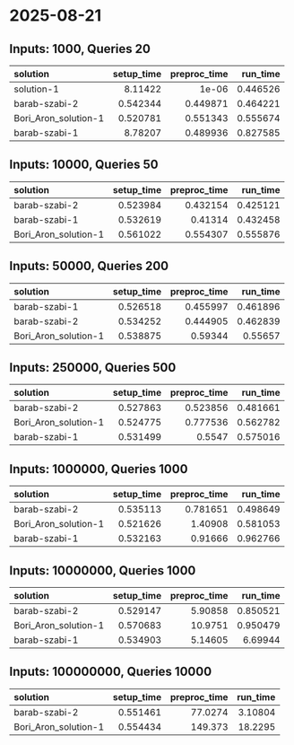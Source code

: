 # 2025-08-21

## Inputs: 1000, Queries 20

| solution             |   setup_time |   preproc_time |   run_time |
|:---------------------|-------------:|---------------:|-----------:|
| solution-1           |     8.11422  |       1e-06    |   0.446526 |
| barab-szabi-2        |     0.542344 |       0.449871 |   0.464221 |
| Bori_Aron_solution-1 |     0.520781 |       0.551343 |   0.555674 |
| barab-szabi-1        |     8.78207  |       0.489936 |   0.827585 |

## Inputs: 10000, Queries 50

| solution             |   setup_time |   preproc_time |   run_time |
|:---------------------|-------------:|---------------:|-----------:|
| barab-szabi-2        |     0.523984 |       0.432154 |   0.425121 |
| barab-szabi-1        |     0.532619 |       0.41314  |   0.432458 |
| Bori_Aron_solution-1 |     0.561022 |       0.554307 |   0.555876 |

## Inputs: 50000, Queries 200

| solution             |   setup_time |   preproc_time |   run_time |
|:---------------------|-------------:|---------------:|-----------:|
| barab-szabi-1        |     0.526518 |       0.455997 |   0.461896 |
| barab-szabi-2        |     0.534252 |       0.444905 |   0.462839 |
| Bori_Aron_solution-1 |     0.538875 |       0.59344  |   0.55657  |

## Inputs: 250000, Queries 500

| solution             |   setup_time |   preproc_time |   run_time |
|:---------------------|-------------:|---------------:|-----------:|
| barab-szabi-2        |     0.527863 |       0.523856 |   0.481661 |
| Bori_Aron_solution-1 |     0.524775 |       0.777536 |   0.562782 |
| barab-szabi-1        |     0.531499 |       0.5547   |   0.575016 |

## Inputs: 1000000, Queries 1000

| solution             |   setup_time |   preproc_time |   run_time |
|:---------------------|-------------:|---------------:|-----------:|
| barab-szabi-2        |     0.535113 |       0.781651 |   0.498649 |
| Bori_Aron_solution-1 |     0.521626 |       1.40908  |   0.581053 |
| barab-szabi-1        |     0.532163 |       0.91666  |   0.962766 |

## Inputs: 10000000, Queries 1000

| solution             |   setup_time |   preproc_time |   run_time |
|:---------------------|-------------:|---------------:|-----------:|
| barab-szabi-2        |     0.529147 |        5.90858 |   0.850521 |
| Bori_Aron_solution-1 |     0.570683 |       10.9751  |   0.950479 |
| barab-szabi-1        |     0.534903 |        5.14605 |   6.69944  |

## Inputs: 100000000, Queries 10000

| solution             |   setup_time |   preproc_time |   run_time |
|:---------------------|-------------:|---------------:|-----------:|
| barab-szabi-2        |     0.551461 |        77.0274 |    3.10804 |
| Bori_Aron_solution-1 |     0.554434 |       149.373  |   18.2295  |
